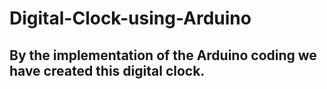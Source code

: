 # Digital-Clock-using-Arduino
## By the implementation of the Arduino coding we have created this digital clock.
